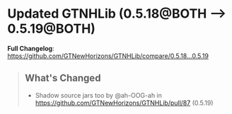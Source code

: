 # Updated GTNHLib (0.5.18@BOTH --> 0.5.19@BOTH)
**Full Changelog**: https://github.com/GTNewHorizons/GTNHLib/compare/0.5.18...0.5.19
>## What's Changed
> * Shadow source jars too by @ah-OOG-ah in https://github.com/GTNewHorizons/GTNHLib/pull/87 (0.5.19)
>

